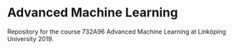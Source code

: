 # Advanced Machine Learning

Repository for the course 732A96 Advanced Machine Learning at Linköping University 2019.

